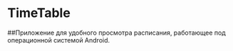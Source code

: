 # TimeTable

##Приложение для удобного просмотра расписания, работающее под операционной системой Android.
